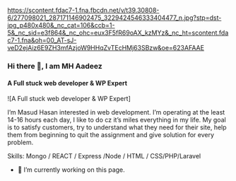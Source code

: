https://scontent.fdac7-1.fna.fbcdn.net/v/t39.30808-6/277098021_287171146902475_3229424546333404477_n.jpg?stp=dst-jpg_p480x480&_nc_cat=106&ccb=1-5&_nc_sid=e3f864&_nc_ohc=eux3F5fR69oAX_kzMYz&_nc_ht=scontent.fdac7-1.fna&oh=00_AT-sJ-veD2ejAiz6E9ZH3mfAzjoW9HHqZvTEcHMj63SBzw&oe=623AFAAE
### Hi there 👋, I am MH Aadeez
#### A Full stuck web developer & WP Expert
![A Full stuck web developer & WP Expert]

I’m Masud Hasan interested in web development. I’m operating at the least 14-16 hours each day, I like to do cz it’s miles everything in my life. My goal is to satisfy customers, try to understand what they need for their site, help them from beginning to quit the assignment and give solution for every problem.



Skills: Mongo / REACT / Express /Node / HTML / CSS/PHP/Laravel

- 🔭 I’m currently working on this page. 




